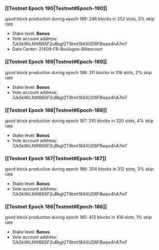 ### [[Testnet Epoch 190|Testnet#Epoch-190]]
good block production during epoch 189: 246 blocks in 252 slots, 3% skip rate
* Stake level: **Bonus**
* Vote account address: 7Jk5kWiLNWB6SF2uBkgt2T8tmt184XUD6FBwpx4hA7mT
* Data Center: 21409-FR-Boulogne-Billancourt
### [[Testnet Epoch 189|Testnet#Epoch-189]]
good block production during epoch 188: 311 blocks in 316 slots, 2% skip rate
* Stake level: **Bonus**
* Vote account address: 7Jk5kWiLNWB6SF2uBkgt2T8tmt184XUD6FBwpx4hA7mT
### [[Testnet Epoch 188|Testnet#Epoch-188]]
good block production during epoch 187: 310 blocks in 320 slots, 4% skip rate
* Stake level: **Bonus**
* Vote account address: 7Jk5kWiLNWB6SF2uBkgt2T8tmt184XUD6FBwpx4hA7mT
### [[Testnet Epoch 187|Testnet#Epoch-187]]
good block production during epoch 186: 304 blocks in 312 slots, 3% skip rate
* Stake level: **Bonus**
* Vote account address: 7Jk5kWiLNWB6SF2uBkgt2T8tmt184XUD6FBwpx4hA7mT
### [[Testnet Epoch 186|Testnet#Epoch-186]]
good block production during epoch 185: 412 blocks in 416 slots, 1% skip rate
* Stake level: **Bonus**
* Vote account address: 7Jk5kWiLNWB6SF2uBkgt2T8tmt184XUD6FBwpx4hA7mT
